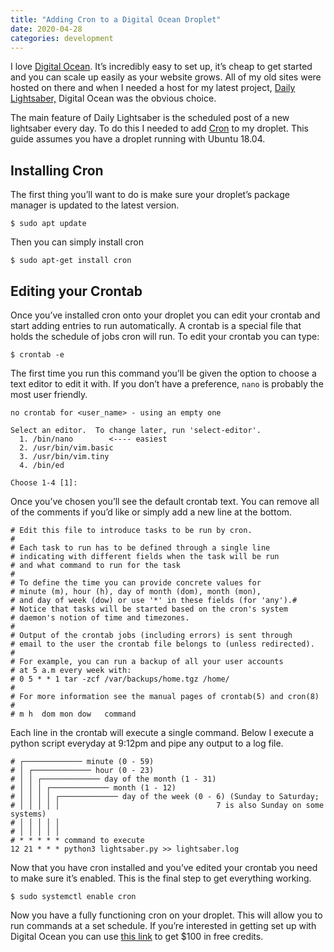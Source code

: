 ```yaml
---
title: "Adding Cron to a Digital Ocean Droplet"
date: 2020-04-28
categories: development
---
```


I love [Digital Ocean](https://digitalocean.com/). It’s incredibly easy to set up, it’s cheap to get started and you can scale up easily as your website grows.  All of my old sites were hosted on there and when I needed a host for my latest project, [Daily Lightsaber,](https://twitter.com/DailyLightsaber) Digital Ocean was the obvious choice.

The main feature of Daily Lightsaber is the scheduled post of a new lightsaber every day. To do this I needed to add [Cron](https://en.wikipedia.org/wiki/Cron) to my droplet. This guide assumes you have a droplet running with Ubuntu 18.04.

## Installing Cron
The first thing you’ll want to do is make sure your droplet’s package manager is updated to the latest version.
```
$ sudo apt update
```
Then you can simply install cron
```
$ sudo apt-get install cron
```

## Editing your Crontab
Once you’ve installed cron onto your droplet you can edit your crontab and start adding entries to run automatically. A crontab is a special file that holds the schedule of jobs cron will run. To edit your crontab you can type:
```
$ crontab -e
```
The first time you run this command you’ll be given the option to choose a text editor to edit it with. If you don’t have a preference, `nano` is probably the most user friendly.
```
no crontab for <user_name> - using an empty one

Select an editor.  To change later, run 'select-editor'.
  1. /bin/nano        <---- easiest
  2. /usr/bin/vim.basic
  3. /usr/bin/vim.tiny
  4. /bin/ed

Choose 1-4 [1]: 
```
Once you’ve chosen you’ll see the default crontab text. You can remove all of the comments if you’d like or simply add a new line at the bottom.
```
# Edit this file to introduce tasks to be run by cron.
# 
# Each task to run has to be defined through a single line
# indicating with different fields when the task will be run
# and what command to run for the task
# 
# To define the time you can provide concrete values for
# minute (m), hour (h), day of month (dom), month (mon),
# and day of week (dow) or use '*' in these fields (for 'any').# 
# Notice that tasks will be started based on the cron's system
# daemon's notion of time and timezones.
# 
# Output of the crontab jobs (including errors) is sent through
# email to the user the crontab file belongs to (unless redirected).
# 
# For example, you can run a backup of all your user accounts
# at 5 a.m every week with:
# 0 5 * * 1 tar -zcf /var/backups/home.tgz /home/
# 
# For more information see the manual pages of crontab(5) and cron(8)
# 
# m h  dom mon dow   command
```
Each line in the crontab will execute a single command. Below I execute a python script everyday at 9:12pm and pipe any output to a log file.
```
# ┌───────────── minute (0 - 59)
# │ ┌───────────── hour (0 - 23)
# │ │ ┌───────────── day of the month (1 - 31)
# │ │ │ ┌───────────── month (1 - 12)
# │ │ │ │ ┌───────────── day of the week (0 - 6) (Sunday to Saturday;
# │ │ │ │ │                                   7 is also Sunday on some systems)
# │ │ │ │ │
# │ │ │ │ │
# * * * * * command to execute
12 21 * * * python3 lightsaber.py >> lightsaber.log
```
Now that you have cron installed and you’ve edited your crontab you need to make sure it’s enabled. This is the final step to get everything working.
```
$ sudo systemctl enable cron
```
Now you have a fully functioning cron on your droplet. This will allow you to run commands at a set schedule. If you’re interested in getting set up with Digital Ocean you can use [this link](https://m.do.co/c/e192b7a9461b) to get $100 in free credits.
